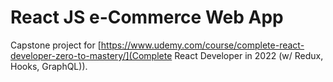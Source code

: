 # React JS e-Commerce Web App

Capstone project for [https://www.udemy.com/course/complete-react-developer-zero-to-mastery/](Complete React Developer in 2022 (w/ Redux, Hooks, GraphQL)).